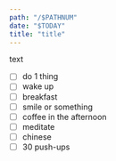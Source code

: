 ```yaml
---
path: "/$PATHNUM"
date: "$TODAY"
title: "title"
---
```


text

- [ ] do 1 thing
- [ ] wake up
- [ ] breakfast
- [ ] smile or something
- [ ] coffee in the afternoon
- [ ] meditate
- [ ] chinese
- [ ] 30 push-ups
